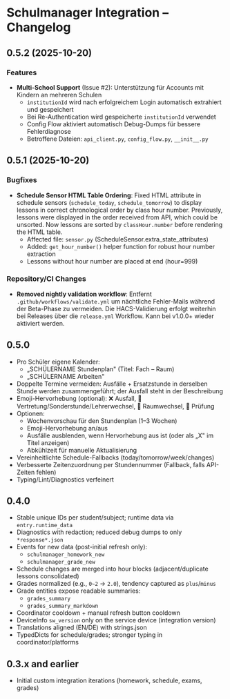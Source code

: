 # Schulmanager Integration – Changelog

## 0.5.2 (2025-10-20)

### Features
- **Multi-School Support** (Issue #2): Unterstützung für Accounts mit Kindern an mehreren Schulen
  - `institutionId` wird nach erfolgreichem Login automatisch extrahiert und gespeichert
  - Bei Re-Authentication wird gespeicherte `institutionId` verwendet
  - Config Flow aktiviert automatisch Debug-Dumps für bessere Fehlerdiagnose
  - Betroffene Dateien: `api_client.py`, `config_flow.py`, `__init__.py`

## 0.5.1 (2025-10-20)

### Bugfixes
- **Schedule Sensor HTML Table Ordering**: Fixed HTML attribute in schedule sensors (`schedule_today`, `schedule_tomorrow`) to display lessons in correct chronological order by class hour number. Previously, lessons were displayed in the order received from API, which could be unsorted. Now lessons are sorted by `classHour.number` before rendering the HTML table.
  - Affected file: `sensor.py` (ScheduleSensor.extra_state_attributes)
  - Added: `get_hour_number()` helper function for robust hour number extraction
  - Lessons without hour number are placed at end (hour=999)

### Repository/CI Changes
- **Removed nightly validation workflow**: Entfernt `.github/workflows/validate.yml` um nächtliche Fehler-Mails während der Beta-Phase zu vermeiden. Die HACS-Validierung erfolgt weiterhin bei Releases über die `release.yml` Workflow. Kann bei v1.0.0+ wieder aktiviert werden.

## 0.5.0

- Pro Schüler eigene Kalender:
  - „SCHÜLERNAME Stundenplan" (Titel: Fach – Raum)
  - „SCHÜLERNAME Arbeiten"
- Doppelte Termine vermeiden: Ausfälle + Ersatzstunde in derselben Stunde werden zusammengeführt; der Ausfall steht in der Beschreibung
- Emoji-Hervorhebung (optional): ❌ Ausfall, 🔁 Vertretung/Sonderstunde/Lehrerwechsel, 🚪 Raumwechsel, 📝 Prüfung
- Optionen:
  - Wochenvorschau für den Stundenplan (1–3 Wochen)
  - Emoji-Hervorhebung an/aus
  - Ausfälle ausblenden, wenn Hervorhebung aus ist (oder als „X" im Titel anzeigen)
  - Abkühlzeit für manuelle Aktualisierung
- Vereinheitlichte Schedule-Fallbacks (today/tomorrow/week/changes)
- Verbesserte Zeitenzuordnung per Stundennummer (Fallback, falls API-Zeiten fehlen)
- Typing/Lint/Diagnostics verfeinert

## 0.4.0

- Stable unique IDs per student/subject; runtime data via `entry.runtime_data`
- Diagnostics with redaction; reduced debug dumps to only `*response*.json`
- Events for new data (post-initial refresh only):
  - `schulmanager_homework_new`
  - `schulmanager_grade_new`
- Schedule changes are merged into hour blocks (adjacent/duplicate lessons consolidated)
- Grades normalized (e.g., `0~2` → `2.0`), tendency captured as `plus`/`minus`
- Grade entities expose readable summaries:
  - `grades_summary`
  - `grades_summary_markdown`
- Coordinator cooldown + manual refresh button cooldown
- DeviceInfo `sw_version` only on the service device (integration version)
- Translations aligned (EN/DE) with strings.json
- TypedDicts for schedule/grades; stronger typing in coordinator/platforms

## 0.3.x and earlier

- Initial custom integration iterations (homework, schedule, exams, grades)
